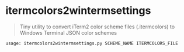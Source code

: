 # itermcolors2wintermsettings
> Tiny utility to convert iTerm2 color scheme files (.itermcolors) to Windows Terminal JSON color schemes
```
usage: itermcolors2wintermsettings.py SCHEME_NAME ITERMCOLORS_FILE
```